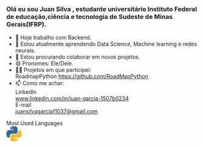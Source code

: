 ### Olá eu sou Juan Silva , estudante universitário Instituto Federal de educação,ciência e tecnologia do Sudeste de Minas Gerais(IFRP).

- 🔭 Hoje trabalho com Backend.
- 🌱 Estou atualmente aprendendo Data Science, Machine learning e redes neurais.
- 👥 Estou procurando colaborar em novos projetos.
- 😄 Pronomes: Ele/Dele.
- 👨‍💻 Projetos em que participei:<br>
  RoadmapPython https://github.com/RoadMapPython
- 📫 Como me achar: <br>
  Linkedln<br>
  www.linkedin.com/in/juan-garcia-1507b0234<br>
  E-mail<br>
  juansilvagarcia11037@gmail.com<br>


Most Used Languages <br>
<a><img src="Python.png" width="40" height="40"></a>

